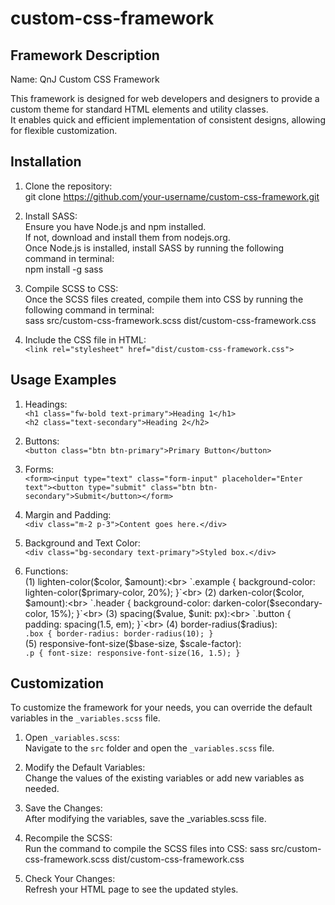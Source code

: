 # custom-css-framework

## Framework Description
Name: QnJ Custom CSS Framework

This framework is designed for web developers and designers to provide a custom theme for standard HTML elements and utility classes.<br>
It enables quick and efficient implementation of consistent designs, allowing for flexible customization.

## Installation
1. Clone the repository:<br>
git clone https://github.com/your-username/custom-css-framework.git

2. Install SASS:<br>
Ensure you have Node.js and npm installed.<br>
If not, download and install them from nodejs.org.<br>
Once Node.js is installed, install SASS by running the following command in terminal:<br>
npm install -g sass

3. Compile SCSS to CSS:<br>
Once the SCSS files created, compile them into CSS by running the following command in terminal:<br>
sass src/custom-css-framework.scss dist/custom-css-framework.css

4. Include the CSS file in HTML:<br>
`<link rel="stylesheet" href="dist/custom-css-framework.css">`

## Usage Examples
1. Headings: <br>
`<h1 class="fw-bold text-primary">Heading 1</h1>`<br>
`<h2 class="text-secondary">Heading 2</h2>`<br>

2. Buttons:<br>
`<button class="btn btn-primary">Primary Button</button>`

3. Forms:<br>
`<form><input type="text" class="form-input" placeholder="Enter text"><button type="submit" class="btn btn-secondary">Submit</button></form>`

4. Margin and Padding:<br>
`<div class="m-2 p-3">Content goes here.</div>`

5. Background and Text Color:<br>
`<div class="bg-secondary text-primary">Styled box.</div>`

6. Functions:<br>
(1) lighten-color($color, $amount):<br>
`.example {
  background-color: lighten-color($primary-color, 20%);
}`<br>
(2) darken-color($color, $amount):<br>
`.header {
  background-color: darken-color($secondary-color, 15%);
}`<br>
(3) spacing($value, $unit: px):<br>
`.button {
  padding: spacing(1.5, em);
}`<br>
(4) border-radius($radius): <br>
`.box {
  border-radius: border-radius(10);
}`<br>
(5) responsive-font-size($base-size, $scale-factor): <br>
`.p {
  font-size: responsive-font-size(16, 1.5);
}`


## Customization
To customize the framework for your needs, you can override the default variables in the `_variables.scss` file.

1. Open `_variables.scss`:<br>
    Navigate to the `src` folder and open the `_variables.scss` file.

2. Modify the Default Variables:<br>
    Change the values of the existing variables or add new variables as needed.

3. Save the Changes:<br>
    After modifying the variables, save the _variables.scss file.

4. Recompile the SCSS:<br>
    Run the command to compile the SCSS files into CSS:
    sass src/custom-css-framework.scss dist/custom-css-framework.css

5. Check Your Changes:<br>
    Refresh your HTML page to see the updated styles.

